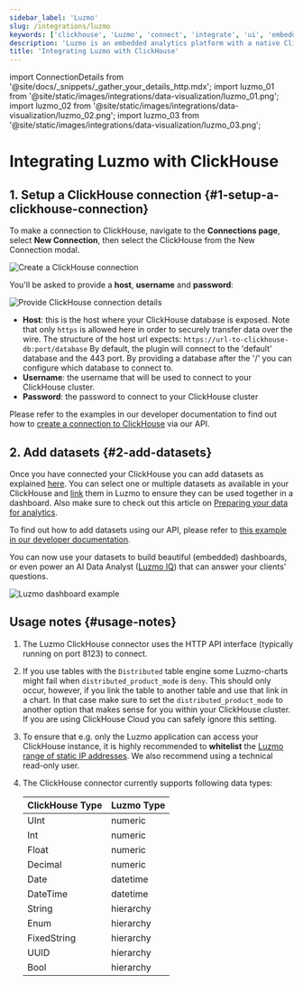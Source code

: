 ```yaml
---
sidebar_label: 'Luzmo'
slug: /integrations/luzmo
keywords: ['clickhouse', 'Luzmo', 'connect', 'integrate', 'ui', 'embedded']
description: 'Luzmo is an embedded analytics platform with a native ClickHouse integration, purpose-built for Software and SaaS applications.'
title: 'Integrating Luzmo with ClickHouse'
---
```

import ConnectionDetails from '@site/docs/_snippets/_gather_your_details_http.mdx';
import luzmo_01 from '@site/static/images/integrations/data-visualization/luzmo_01.png';
import luzmo_02 from '@site/static/images/integrations/data-visualization/luzmo_02.png';
import luzmo_03 from '@site/static/images/integrations/data-visualization/luzmo_03.png';

# Integrating Luzmo with ClickHouse

## 1. Setup a ClickHouse connection {#1-setup-a-clickhouse-connection}

To make a connection to ClickHouse, navigate to the **Connections page**, select **New Connection**, then select the ClickHouse from the New Connection modal.

<p>
  <img src={luzmo_01} class="image" alt="Create a ClickHouse connection" />
</p>

You'll be asked to provide a **host**, **username** and **password**:

<p>
  <img src={luzmo_02} class="image" alt="Provide ClickHouse connection details" />
</p>

*   **Host**: this is the host where your ClickHouse database is exposed. Note that only `https` is allowed here in order to securely transfer data over the wire. The structure of the host url expects: `https://url-to-clickhouse-db:port/database`
    By default, the plugin will connect to the 'default' database and the 443 port. By providing a database after the '/' you can configure which database to connect to.
*   **Username**: the username that will be used to connect to your ClickHouse cluster.
*   **Password**: the password to connect to your ClickHouse cluster

Please refer to the examples in our developer documentation to find out how to [create a connection to ClickHouse](https://developer.luzmo.com/api/createAccount?exampleSection=AccountCreateClickhouseRequestBody) via our API.

## 2. Add datasets {#2-add-datasets}

Once you have connected your ClickHouse you can add datasets as explained [here](https://academy.luzmo.com/article/ldx3iltg). You can select one or multiple datasets as available in your ClickHouse and [link](https://academy.luzmo.com/article/gkrx48x5) them in Luzmo to ensure they can be used together in a dashboard. Also make sure to check out this article on [Preparing your data for analytics](https://academy.luzmo.com/article/u492qov0).

To find out how to add datasets using our API, please refer to [this example in our developer documentation](https://developer.luzmo.com/api/createDataprovider?exampleSection=DataproviderCreateClickhouseRequestBody).

You can now use your datasets to build beautiful (embedded) dashboards, or even power an AI Data Analyst ([Luzmo IQ](https://luzmo.com/iq)) that can answer your clients' questions.

<p>
  <img src={luzmo_03} class="image" alt="Luzmo dashboard example" />
</p>

## Usage notes {#usage-notes}

1. The Luzmo ClickHouse connector uses the HTTP API interface (typically running on port 8123) to connect.
2. If you use tables with the `Distributed` table engine some Luzmo-charts might fail when `distributed_product_mode` is `deny`. This should only occur, however, if you link the table to another table and use that link in a chart. In that case make sure to set the `distributed_product_mode` to another option that makes sense for you within your ClickHouse cluster. If you are using ClickHouse Cloud you can safely ignore this setting.
3. To ensure that e.g. only the Luzmo application can access your ClickHouse instance, it is highly recommended to **whitelist** the [Luzmo range of static IP addresses](https://academy.luzmo.com/article/u9on8gbm). We also recommend using a technical read-only user.
4. The ClickHouse connector currently supports following data types:

    | ClickHouse Type | Luzmo Type |
    | --- | --- |
    | UInt | numeric |
    | Int | numeric |
    | Float | numeric |
    | Decimal | numeric |
    | Date | datetime |
    | DateTime | datetime |
    | String | hierarchy |
    | Enum | hierarchy |
    | FixedString | hierarchy |
    | UUID | hierarchy |
    | Bool | hierarchy |